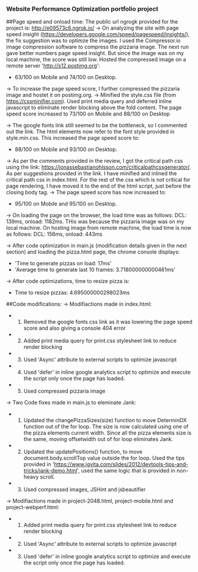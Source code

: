 ### Website Performance Optimization portfolio project


##Page speed and onload time:
The public url ngrogk provided for the project is: http://e09573c6.ngrok.io/
-> On analyzing the site with page speed insight (https://developers.google.com/speed/pagespeed/insights/), the fix suggestion was to optimze the images. I used the Compressor.io image compression software to compress the pizzaria image. The next run gave better numbers page speed insight. But since the image was on my local machine, the score was still low. Hosted the compressed image on a remote server 'http://s12.postimg.org':
 * 63/100 on Mobile and 74/100 on Desktop.

-> To increase the page speed score, I further compressed the pizzaria image and hostet it on postimg.org.
-> Minified the style.css file (from https://cssminifier.com). Used print media query and deferred inline javascript to eliminate render blocking above the fold content. The page speed score increased to 73/100 on Mobile and 88/100 on Desktop  

-> The google fonts link still seemed to be the bottleneck, so I commented out the link. The html elements now refer to the font style provided in style.min.css. This increased the page speed score to: 
* 88/100 on Mobile and 93/100 on Desktop.

-> As per the comments provided in the review, I got the critical path css using the link: https://jonassebastianohlsson.com/criticalpathcssgenerator/. As per suggestions provided in the link. I have minified and inlined the critical path css in index.html. For the rest of the css which is not critical for page rendering, I have moved it to the end of the html script, just before the closing body tag.
-> The page speed score has now increased to: 
* 95/100 on Mobile and 95/100 on Desktop.

-> On loading the page on the browser, the load time was as follows: DCL: 139ms, onload: 1182ms. THis was because the pizzaria image was on my local machine. On hosting image from remote machine, the load time is now as follows: DCL: 156ms, onload: 443ms

-> After code optimization in main.js (modification details given in the next section) and loading the pizza.html page, the chrome console displays: 
 * 'Time to generate pizzas on load: 17ms' 
 * 'Average time to generate last 10 frames: 3.718000000000461ms'
 
-> After code optimizations, time to resize pizza is:
 * Time to resize pizzas: 4.695000000298023ms 


##Code modifications:
-> Modifiactions made in index.html:
* 1) Removed the google fonts css link as it was lowering the page speed score and also giving a console 404 error
* 2) Added print media query for print.css stylesheet link to reduce render blocking
* 3) Used 'Async' attribute to external scripts to optimize javascript
* 4) Used 'defer' in inline google analytics script to optimize and execute the script only once the page has loaded.
* 5) Used compressed pizzaria image

-> Two Code fixes made in main.js to eleminate Jank:
* 1) Updated the changePizzaSizes(size) function to move DeterminDX function out of the for loop. The size is now calculated using one of the pizza elements current width.  Since all the pizza elements size is the same, moving offsetwidth out of for loop eliminates Jank.
* 2) Updated the updatePositions() function, to move document.body.scrollTop value outside the for loop. Used the tips provided in 
'https://www.igvita.com/slides/2012/devtools-tips-and-tricks/jank-demo.html', used the same logic that is provided in non-heavy scroll.
* 3) Used compressed images, JSHint and jsbeautifier

-> Modifiactions made in project-2048.html, project-mobile.html and project-webperf.html:
* 1) Added print media query for print.css stylesheet link to reduce render blocking
* 2) Used 'Async' attribute to external scripts to optimize javascript
* 3) Used 'defer' in inline google analytics script to optimize and execute the script only once the page has loaded.






